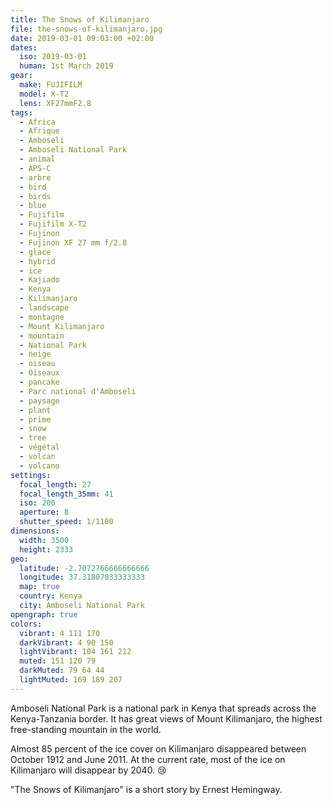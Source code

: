 ```yaml
---
title: The Snows of Kilimanjaro
file: the-snows-of-kilimanjaro.jpg
date: 2019-03-01 09:03:00 +02:00
dates:
  iso: 2019-03-01
  human: 1st March 2019
gear:
  make: FUJIFILM
  model: X-T2
  lens: XF27mmF2.8
tags:
  - Africa
  - Afrique
  - Amboseli
  - Amboseli National Park
  - animal
  - APS-C
  - arbre
  - bird
  - birds
  - blue
  - Fujifilm
  - Fujifilm X-T2
  - Fujinon
  - Fujinon XF 27 mm f/2.8
  - glace
  - hybrid
  - ice
  - Kajiado
  - Kenya
  - Kilimanjaro
  - landscape
  - montagne
  - Mount Kilimanjaro
  - mountain
  - National Park
  - neige
  - oiseau
  - Oiseaux
  - pancake
  - Parc national d'Amboseli
  - paysage
  - plant
  - prime
  - snow
  - tree
  - végétal
  - volcan
  - volcano
settings:
  focal_length: 27
  focal_length_35mm: 41
  iso: 200
  aperture: 8
  shutter_speed: 1/1100
dimensions:
  width: 3500
  height: 2333
geo:
  latitude: -2.7072766666666666
  longitude: 37.31807833333333
  map: true
  country: Kenya
  city: Amboseli National Park
opengraph: true
colors:
  vibrant: 4 111 170
  darkVibrant: 4 90 150
  lightVibrant: 104 161 212
  muted: 151 120 79
  darkMuted: 79 64 44
  lightMuted: 169 189 207
---
```


Amboseli National Park is a national park in Kenya that spreads across the Kenya-Tanzania border. It has great views of Mount Kilimanjaro, the highest free-standing mountain in the world.

Almost 85 percent of the ice cover on Kilimanjaro disappeared between October 1912 and June 2011. At the current rate, most of the ice on Kilimanjaro will disappear by 2040. 😢

"The Snows of Kilimanjaro" is a short story by Ernest Hemingway.

